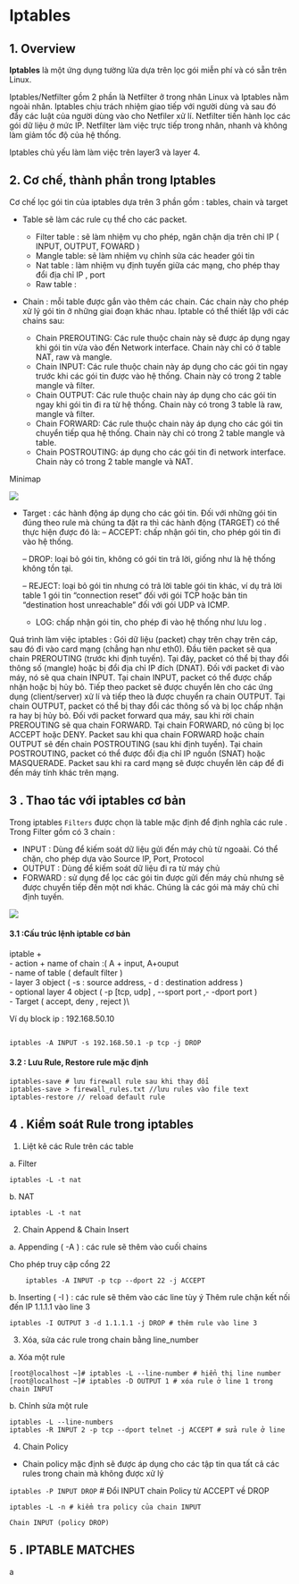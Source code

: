 
# Iptables

## 1. Overview 

**Iptables**  là một ứng dụng tường lửa dựa trên lọc gói  miễn phí và có sẵn trên Linux.

Iptables/Netfilter gồm 2 phần là Netfilter ở trong nhân Linux và Iptables nằm ngoài nhân. Iptables chịu trách nhiệm giao tiếp với người dùng và sau đó đẩy các luật của người dùng vào cho Netfiler xử lí. Netfilter tiến hành lọc các gói dữ liệu ở mức IP. Netfilter làm việc trực tiếp trong nhân, nhanh và không làm giảm tốc độ của hệ thống.

Iptables chủ yếu làm làm việc trên layer3 và layer 4. 

## 2. Cơ chế, thành phần trong Iptables

Cơ chế lọc gói tin của iptables dựa trên 3 phần gồm : tables, chain và target 

- Table sẽ làm các rule cụ thể cho các packet.
	- Filter table : sẽ làm nhiệm vụ cho phép, ngăn chặn dịa trên chỉ IP ( INPUT, OUTPUT, FOWARD )
	- Mangle table: sẽ làm nhiệm vụ chỉnh sửa các header gói tin
	- Nat table : làm nhiệm vụ định tuyến giữa các mạng, cho phép thay đổi địa chỉ IP , port
	- Raw table : 

- Chain : mỗi table được gắn vào thêm các chain. Các chain này cho phép xử lý gói tin ở những giai đoạn khác nhau.
Iptable có thể thiết lập với các chains sau:
	- Chain PREROUTING: Các rule thuộc chain này sẽ được áp dụng ngay khi gói tin vừa vào đến Network interface. Chain này chỉ có ở table NAT, raw và mangle.
	- Chain INPUT: Các rule thuộc chain này áp dụng cho các gói tin ngay trước khi các gói tin được vào hệ thống. Chain này có trong 2 table mangle và filter.
	- Chain OUTPUT: Các rule thuộc chain này áp dụng cho các gói tin ngay khi gói tin đi ra từ hệ thống. Chain này có trong 3 table là raw, mangle và filter.
	- Chain FORWARD: Các rule thuộc chain này áp dụng cho các gói tin chuyển tiếp qua hệ thống. Chain này chỉ có trong 2 table mangle và table.
	- Chain POSTROUTING: áp dụng cho các gói tin đi network interface. Chain này có trong 2 table mangle và NAT.

Minimap

![](https://techvccloud.mediacdn.vn/2018/1/Done-0108-Iptables-ph%E1%BA%A7n-1-Google-Docs.png)

- Target :  các hành động áp dụng cho các gói tin. Đối với những gói tin đúng theo rule mà chúng ta đặt ra thì các hành động (TARGET) có thể thực hiện được đó là:
	– ACCEPT: chấp nhận gói tin, cho phép gói tin đi vào hệ thống.

	– DROP: loại bỏ gói tin, không có gói tin trả lời, giống như là hệ thống không tồn tại.

	– REJECT: loại bỏ gói tin nhưng có trả lời table gói tin khác, ví dụ trả lời table 1 gói tin “connection reset” đối với gói TCP hoặc bản tin “destination host unreachable” đối với gói UDP và ICMP.
	- LOG:  chấp nhận gói tin, cho phép đi vào hệ thống như lưu log .


Quá  trình làm việc iptables  : Gói dữ liệu (packet) chạy trên chạy trên cáp, sau đó đi vào card mạng (chẳng hạn như eth0). Đầu tiên packet sẽ qua chain PREROUTING (trước khi định tuyến). Tại đây, packet có thể bị thay đổi thông số (mangle) hoặc bị đổi địa chỉ IP đích (DNAT). Đối với packet đi vào máy, nó sẽ qua chain INPUT. Tại chain INPUT, packet có thể được chấp nhận hoặc bị hủy bỏ. Tiếp theo packet sẽ được chuyển lên cho các ứng dụng (client/server) xử lí và tiếp theo là được chuyển ra chain OUTPUT. Tại chain OUTPUT, packet có thể bị thay đổi các thông số và bị lọc chấp nhận ra hay bị hủy bỏ. Đối với packet forward qua máy, 
 sau khi rời chain PREROUTING sẽ qua chain FORWARD. Tại chain FORWARD, nó cũng bị lọc ACCEPT hoặc DENY. Packet sau khi qua chain FORWARD hoặc chain OUTPUT sẽ đến chain POSTROUTING (sau khi định tuyến). Tại chain POSTROUTING, packet có thể được đổi địa chỉ IP nguồn (SNAT) hoặc MASQUERADE. Packet sau khi ra card mạng sẽ được chuyển lên cáp để đi đến máy tính khác trên mạng.

## 3 . Thao tác  với iptables cơ bản 

Trong iptables `Filters` được chọn là table mặc định  để định nghĩa các rule . Trong Filter gồm có 3 chain :
- INPUT  : Dùng để kiếm soát dữ liệu gửi đến máy chủ từ ngoaài. Có thể chặn, cho phép dựa vào Source IP, Port, Protocol
- OUTPUT : Dùng để kiếm soát dữ liệu đi ra từ máy chủ 
- FORWARD :  sử dụng để lọc các gói tin được gửi đến máy chủ nhưng sẽ được chuyển tiếp đến một nơi khác. Chúng là các gói mà máy chủ chỉ định tuyến.

![](https://www.hostinger.com/tutorials/wp-content/uploads/sites/2/2017/06/iptabes-tutorial-input-forward-output.jpg)



#### 3.1 :Cấu trúc lệnh iptable cơ bản

iptable +\
		- action + name of chain :( A + input, A+ouput \
		- name of table ( default filter ) \
		- layer 3 object ( -s :  source address,   - d : destination address ) \
		- optional layer 4 object ( -p [tcp, udp] , --sport port ,- -dport port )\
		- Target ( accept,  deny , reject )\

Ví dụ block ip : 192.168.50.10
```

iptables -A INPUT -s 192.168.50.1 -p tcp -j DROP

```
#### 3.2 :  Lưu Rule, Restore rule mặc định

```
iptables-save # lưu firewall rule sau khi thay đổi
iptables-save > firewall_rules.txt //lưu rules vào file text
iptables-restore // reload default rule
```

## 4 . Kiểm soát Rule trong iptables

1. Liệt kê các Rule trên các table 

a. Filter

`iptables -L -t nat`


b. NAT 

`iptables -L -t nat`

2. Chain Append  & Chain Insert

a. Appending ( -A ) : các rule sẽ thêm vào cuối chains

Cho phép truy cập cổng 22
```
	iptables -A INPUT -p tcp --dport 22 -j ACCEPT
```

b. Inserting ( -I ) : các rule sẽ thêm vào các line tùy ý
Thêm rule chặn kết nối đến IP 1.1.1.1 vào line 3
```
iptables -I OUTPUT 3 -d 1.1.1.1 -j DROP # thêm rule vào line 3
```
3. Xóa, sửa các rule trong chain bằng line_number

a. Xóa một rule

```
[root@localhost ~]# iptables -L --line-number # hiển thị line number
[root@localhost ~]# iptables -D OUTPUT 1 # xóa rule ở line 1 trong chain INPUT

```

b. Chỉnh sửa một rule
```
iptables -L --line-numbers
iptables -R INPUT 2 -p tcp --dport telnet -j ACCEPT # sửa rule ở line
```

4. Chain Policy 
- Chain policy mặc định sẽ được áp dụng cho các tập tin qua tất cả các rules trong chain mà không được xử lý

`iptables -P INPUT DROP` # Đổi INPUT chain Policy từ ACCEPT về DROP
```
iptables -L -n # kiểm tra policy của chain INPUT

Chain INPUT (policy DROP)

```

## 5 . IPTABLE MATCHES
a
